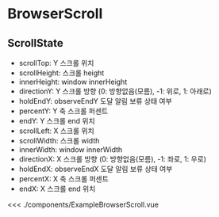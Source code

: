 <script setup>
import ExampleBrowserScroll from './components/ExampleBrowserScroll.vue'
</script>

# BrowserScroll

## ScrollState

- scrollTop: Y 스크롤 위치
- scrollHeight: 스크롤 height
- innerHeight: window innerHeight
- directionY: Y 스크롤 방향 (0: 방향없음(모름), -1: 위로, 1: 아래로)
- holdEndY: observeEndY 도달 알림 보류 상태 여부
- percentY: Y 축 스크롤 퍼센트
- endY: Y 스크롤 end 위치
- scrollLeft: X 스크롤 위치
- scrollWidth: 스크롤 width
- innerWidth: window innerWidth
- directionX: X 스크롤 방향 (0: 방향없음(모름), -1: 좌로, 1: 우로)
- holdEndX: observeEndX 도달 알림 보류 상태 여부
- percentX: X 축 스크롤 퍼센트
- endX: X 스크롤 end 위치

<ExampleBrowserScroll />

<<< ./components/ExampleBrowserScroll.vue